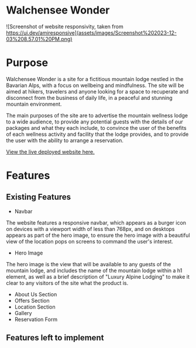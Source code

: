 # Walchensee Wonder
![Screenshot of website responsivity, taken from https://ui.dev/amiresponsive](assets/images/Screenshot%202023-12-03%208.57.01%20PM.png)
# Purpose

Walchensee Wonder is a site for a fictitious mountain lodge nestled in the Bavarian Alps, with a focus on wellbeing and mindfulness. The site will be aimed at hikers, travelers and anyone looking for a space to recuperate and disconnect from the business of daily life, in a peaceful and stunning mountain environment.

The main purposes of the site are to advertise the mountain wellness lodge to a wide audience, to provide any potential guests with the details of our packages and what they each include, to convince the user of the benefits of each wellness activity and facility that the lodge provides, and to provide the user with the ability to arrange a reservation.

[View the live deployed website here.](https://aoifemcoleman.github.io/Wellness-Walchensee/index.html)

# Features

## Existing Features

- Navbar

The website features a responsive navbar, which appears as a burger icon on devices with a viewport width of less than 768px, and on desktops appears as part of the hero image, to ensure the hero image with a beautiful view of the location pops on screens to command the user's interest.

- Hero Image

The hero image is the view that will be available to any guests of the mountain lodge, and includes the name of the mountain lodge within a h1 element, as well as a brief description of "Luxury Alpine Lodging" to make it clear to any visitors of the site what the product is.

- About Us Section
- Offers Section
- Location Section
- Gallery
- Reservation Form

## Features left to implement


